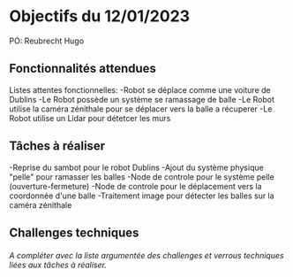 # Objectifs du 12/01/2023
PO: Reubrecht Hugo
## Fonctionnalités attendues
Listes attentes fonctionnelles:
-Robot se déplace comme une voiture de Dublins
-Le Robot possède un système se ramassage de balle
-Le Robot utilise la caméra zénithale pour se déplacer vers la balle a récuperer
-Le Robot utilise un Lidar pour détetcer les murs
## Tâches à réaliser
-Reprise du sambot pour le robot Dublins
-Ajout du système physique "pelle" pour ramasser les balles
-Node de controle pour le système pelle (ouverture-fermeture)
-Node de controle pour le déplacement vers la coordonnée d'une balle
-Traitement image pour détecter les balles sur la caméra zénithale
## Challenges techniques
###### A compléter avec la liste argumentée des challenges et verrous techniques liées aux tâches à réaliser.
